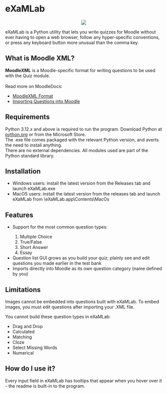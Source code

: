 # eXaMLab
<p align="center">
  <img src="https://github.com/user-attachments/assets/ebc66598-33e7-45d5-81a2-c241bd1d54f6"/>

</p>
<p>
  eXaMLab is a Python utility that lets you write quizzes for Moodle without ever having to open a web browser, follow any hyper-specific conventions, or press any keyboard button more unusual than the comma key.
</p>
<h2>What is Moodle XML?</h2>
<p>
  <b>MoodleXML</b> is a Moodle-specific format for writing questions to be used with the Quiz module.
  <br><br>
  Read more on MoodleDocs:
  <ul>
  <li>
<a href="https://docs.moodle.org/en/Moodle_XML_format">MoodleXML Format</a>
  </li>
  <li>
<a href="https://docs.moodle.org/en/Import_questions">Importing Questions into Moodle</a>
  </li>
  </ul>
</p>
<h2>Requirements</h2>
<p>Python 3.12.x and above is required to run the program. Download Python at <a href="https://www.python.org/downloads/">python.org</a> or from the Microsoft Store.<br>
The .exe file comes packaged with the relevant Python version, and averts the need to install anything.<br>
There are no external dependencies. All modules used are part of the Python standard library.</p>
<h2>Installation</h2>
<p>
<ul><li>Windows users: install the latest version from the Releases tab and launch eXaMLab.exe</li>
<li>MacOS users: install the latest version from the releases tab and launch eXaMLab from \eXaMLab.app\Contents\MacOs</li></ul>
</p>
<h2>Features</h2>
<p>
  <ul>
  <li>Support for the most common question types:</li>
  <ol>
    <li>Multiple Choice</li>
    <li>True/False</li>
    <li>Short Answer</li>
    <li>Essay</li>
  </ol>
  <li>Question list GUI grows as you build your quiz; plainly see and edit questions you made earlier in the test bank</li>
  <li>Imports directly into Moodle as its own question category (name defined by you)</li>
  </ul>
</p>
<h2>Limitations</h2>
<p>
Images cannot be embedded into questions built with eXaMLab. To embed images, you must edit questions after importing your .XML file.
</p>
<p>
You cannot build these question types in eXaMLab:
</p>
<ul>
<li>
Drag and Drop
</li>
<li>
Calculated
</li>
<li>
Matching
</li>
<li>
Cloze
</li>
<li>
Select Missing Words
</li>
<li>
Numerical
</li>
</ul>
<h2>How do I use it?</h2>
<p>Every input field in eXaMLab has tooltips that appear when you hover over it - the readme is built-in to the program.</p>
